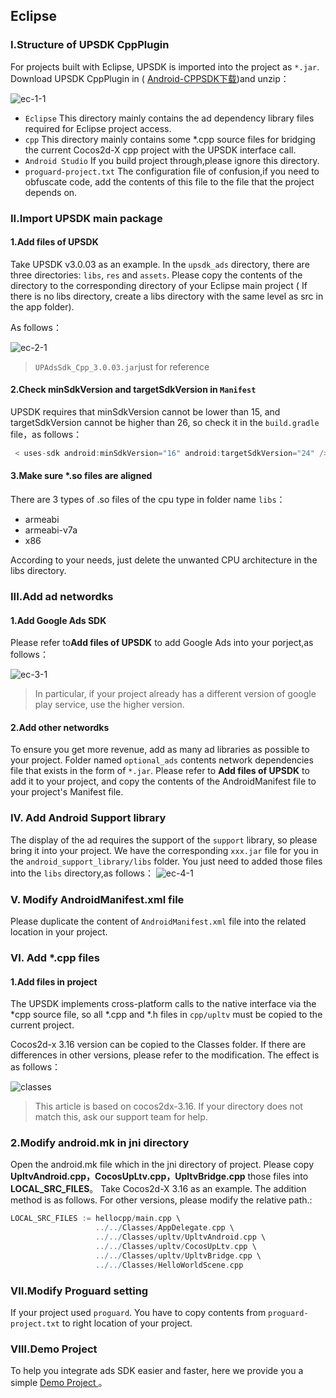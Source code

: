 
## Eclipse

### I.Structure of UPSDK CppPlugin 
For projects built with Eclipse, UPSDK is imported into the project as `*.jar`. Download UPSDK CppPlugin in ( [Android-CPPSDK下载](http://ads-sdk-doc.haloapps.com/docs/show/13 "download"))and unzip：

![ec-1-1](http://docs.upltv.com/uploads/201805/5afd3722e5ab6_5afd3722.png "ec-1-1")


- `Eclipse`
   This directory mainly contains the ad dependency library files required for Eclipse project access.
- `cpp` 
   This directory mainly contains some *.cpp source files for bridging the current Cocos2d-X cpp project with the UPSDK interface call.
- `Android Studio`
   If you build project through,please ignore this directory.
- `proguard-project.txt`
   The configuration file of confusion,if you need to obfuscate code, add the contents of this file to the file that the project depends on.
  

### II.Import UPSDK main package
#### 1.Add files of UPSDK
Take UPSDK v3.0.03 as an example. In the `upsdk_ads` directory, there are three directories: `libs`, `res` and `assets`. Please copy the contents of the directory to the corresponding directory of your Eclipse main project ( If there is no libs directory, create a libs directory with the same level as src in the app folder).

As follows：

![ec-2-1](http://docs.upltv.com/uploads/201805/5afd39e93c234_5afd39e9.png "ec-2-1")
> `UPAdsSdk_Cpp_3.0.03.jar`just for reference

#### 2.Check minSdkVersion and targetSdkVersion in `Manifest`
UPSDK requires that minSdkVersion cannot be lower than 15, and targetSdkVersion cannot be higher than 26, so check it in the `build.gradle` file，as follows：
```groovy
 < uses-sdk android:minSdkVersion="16" android:targetSdkVersion="24" />
```
#### 3.Make sure *.so files are aligned
There are 3 types of .so files of the cpu type in folder name `libs`：
- armeabi
- armeabi-v7a
- x86

According to your needs, just delete the unwanted CPU architecture in the libs directory.

### III.Add ad networdks
#### 1.Add Google Ads SDK
Please refer to**Add files of UPSDK** to add Google Ads into your porject,as follows：

![ec-3-1](http://docs.upltv.com/uploads/201805/5afd45a3b7d61_5afd45a3.png "ec-3-1")
> In particular, if your project already has a different version of google play service, use the higher version.

#### 2.Add other networdks

To ensure you get more revenue, add as many ad libraries as possible to your project.
Folder named `optional_ads` contents  network dependencies file that exists in the form of `*.jar`. Please refer to **Add files of UPSDK** to add it to your project, and copy the contents of the AndroidManifest file to your project's Manifest file.


### IV. Add Android Support library 
The display of the ad requires the support of the `support` library, so please bring it into your project. We have the corresponding `xxx.jar` file for you in the `android_support_library/libs` folder. You just need to added those files into the `libs` directory,as follows：
![ec-4-1](http://docs.upltv.com/uploads/201805/5afd4483c57c1_5afd4483.png "ec-4-1")


### V. Modify AndroidManifest.xml file
Please duplicate the content of `AndroidManifest.xml` file into the related location in your project.


### Ⅵ. Add *.cpp files

#### 1.Add files in project
The UPSDK implements cross-platform calls to the native interface via the *cpp source file, so all *.cpp and *.h files in `cpp/upltv` must be copied to the current project.


Cocos2d-x 3.16 version can be copied to the Classes folder. If there are differences in other versions, please refer to the modification. The effect is as follows：

![classes](http://docs.upltv.com/uploads/201804/5acac9170fddc_5acac917.png "classes")
>This article is based on cocos2dx-3.16. If your directory does not match this, ask our support team for help.

### 2.Modify android.mk in jni directory
Open the android.mk file which in the jni directory of project.
Please copy **UpltvAndroid.cpp，CocosUpLtv.cpp，UpltvBridge.cpp** those files into **LOCAL_SRC_FILES**。
Take Cocos2d-X 3.16 as an example. The addition method is as follows. For other versions, please modify the relative path.:

```groovy
LOCAL_SRC_FILES := hellocpp/main.cpp \
                   ../../Classes/AppDelegate.cpp \
                   ../../Classes/upltv/UpltvAndroid.cpp \
                   ../../Classes/upltv/CocosUpLtv.cpp \
                   ../../Classes/upltv/UpltvBridge.cpp \
                   ../../Classes/HelloWorldScene.cpp
```

### Ⅶ.Modify Proguard setting 
If your project used `proguard`.
You have to copy contents from `proguard-project.txt` to right location of your project.


### Ⅷ.Demo Project
To help you integrate ads SDK easier and faster, here we provide you a simple [Demo Project ](https://github.com/AvidlyGit/AdSdkDemo-Studio "Demo project")。
